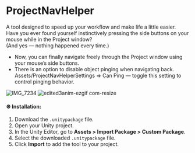 # ProjectNavHelper

A tool designed to speed up your workflow and make life a little easier.<br>
Have you ever found yourself instinctively pressing the side buttons on your mouse while in the Project window?<br>
(And yes — nothing happened every time.)<br>

- Now, you can finally navigate freely through the Project window using your mouse’s side buttons.<br>
- There is an option to disable object pinging when navigating back.<br>
Assets/ProjectNavHelperSettings => Can Ping — toggle this setting to control pinging behavior.<br>


![IMG_7234](https://github.com/user-attachments/assets/5634c0a5-3824-4392-9299-09a28c67cfd5) ![edited3anim-ezgif com-resize](https://github.com/user-attachments/assets/3b0de392-7a80-4604-a3ab-1a133b6cf854)


#### ⚙ Installation:<br>
1. Download the `.unitypackage` file.<br>
2. Open your Unity project.<br>
3. In the Unity Editor, go to **Assets > Import Package > Custom Package**.<br>
4. Select the downloaded `.unitypackage` file.<br>
5. Click **Import** to add the tool to your project.<br>
